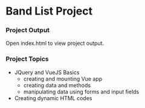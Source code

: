 # Band List Project

### Project Output
Open index.html to view project output.

### Project Topics
* JQuery and VueJS Basics
  * creating and mounting Vue app
  * creating data and methods
  * manipulating data using forms and input fields
* Creating dynamic HTML codes
